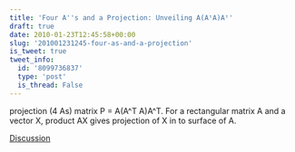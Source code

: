 ```yaml
---
title: 'Four A''s and a Projection: Unveiling A(AᵗA)Aᵗ'
draft: true
date: 2010-01-23T12:45:58+00:00
slug: '201001231245-four-as-and-a-projection'
is_tweet: true
tweet_info:
  id: '8099736837'
  type: 'post'
  is_thread: False
---
```




projection (4 As) matrix P = A(A^T A)A^T. For a rectangular matrix A and a vector X, product AX gives projection of X in to surface of A.

[Discussion](https://x.com/sytelus/status/8099736837)
